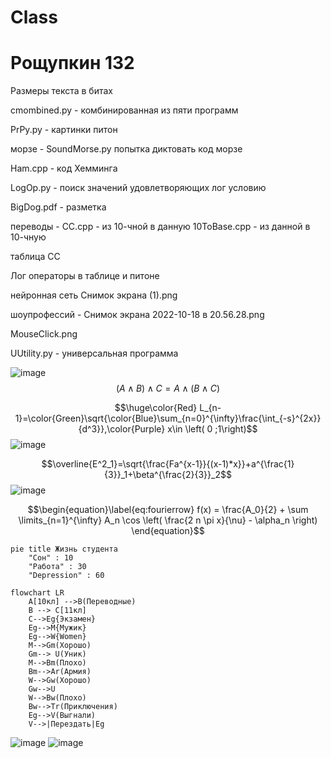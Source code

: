 # Class
# Рощупкин 132
Размеры текста в битах

cmombined.py - комбинированная из пяти программ

PrPy.py - картинки питон

морзе - SoundMorse.py попытка диктовать код морзе

Ham.cpp - код Хемминга

LogOp.py - поиск значений удовлетворяющих лог условию

BigDog.pdf - разметка

переводы - СС.cpp - из 10-чной в данную 10ToBase.cpp - из данной в 10-чную 

таблица СС

Лог операторы в таблице и питоне

нейронная сеть Снимок экрана (1).png

шоупрофессий - Снимок экрана 2022-10-18 в 20.56.28.png

MouseClick.png

UUtility.py  -  универсальная программа

![image](https://user-images.githubusercontent.com/67865666/200456757-3c33f10d-4595-4f59-bb20-5b19e87bc7c9.png)
$$(A \wedge B)\wedge C=A\wedge(B\wedge C)$$

$$\huge\color{Red} L_{n-1}=\color{Green}\sqrt{\color{Blue}\sum_{n=0}^{\infty}\frac{\int_{-s}^{2x}}{d^3}},\color{Purple} x\in \left( 0 ;1\right)$$
![image](https://user-images.githubusercontent.com/67865666/200717998-603aca83-328b-483b-af13-424b12cb8550.png)

$$\overline{E^2_1}=\sqrt{\frac{Fa^{x-1}}{(x-1)*x}}+a^{\frac{1}{3}}_1+\beta^{\frac{2}{3}}_2$$
![image](https://user-images.githubusercontent.com/67865666/200718512-367054e9-cb36-4f70-93c9-be8c9a6ad01a.png)

$$\begin{equation}\label{eq:fourierrow}
f(x) = \frac{A_0}{2} + \sum \limits_{n=1}^{\infty} A_n \cos \left( \frac{2 n \pi x}{\nu} - \alpha_n \right) 
\end{equation}$$

```mermaid
pie title Жизнь студента
    "Сон" : 10
    "Работа" : 30
    "Depression" : 60
```
``` mermaid
flowchart LR
    A[10кл] -->B(Переводные)
    B --> C[11кл]
    C-->Eg{Экзамен}
    Eg-->M{Мужик}
    Eg-->W{Women}
    M-->Gm(Хорошо)
    Gm--> U(Уник)
    M-->Bm(Плохо)
    Bm-->Ar(Армия)
    W-->Gw(Хорошо)
    Gw-->U
    W-->Bw(Плохо)
    Bw-->Tr(Приключения)
    Eg-->V(Выгнали)
    V-->|Перездать|Eg
```

![image](https://user-images.githubusercontent.com/67865666/208572303-f9afff05-834e-4a53-9617-1bd15b040c8d.png)
![image](https://user-images.githubusercontent.com/67865666/208807565-9b755ad0-0318-4d46-9f1e-64d85fc4f070.png)

